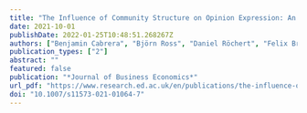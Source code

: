 ```yaml
---
title: "The Influence of Community Structure on Opinion Expression: An Agent-Based Model"
date: 2021-10-01
publishDate: 2022-01-25T10:48:51.268267Z
authors: ["Benjamin Cabrera", "Björn Ross", "Daniel Röchert", "Felix Brünker", "Stefan Stieglitz"]
publication_types: ["2"]
abstract: ""
featured: false
publication: "*Journal of Business Economics*"
url_pdf: "https://www.research.ed.ac.uk/en/publications/the-influence-of-community-structure-on-opinion-expression-an-age"
doi: "10.1007/s11573-021-01064-7"
---
```


